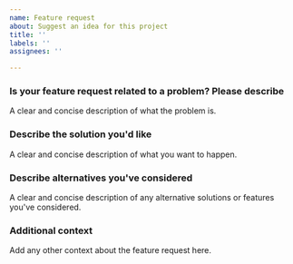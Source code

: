 ```yaml
---
name: Feature request
about: Suggest an idea for this project
title: ''
labels: ''
assignees: ''

---
```


### Is your feature request related to a problem? Please describe
A clear and concise description of what the problem is.

### Describe the solution you'd like
A clear and concise description of what you want to happen.

### Describe alternatives you've considered
A clear and concise description of any alternative solutions or features you've considered.

### Additional context
Add any other context about the feature request here.
